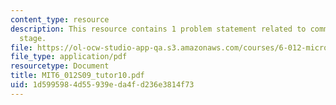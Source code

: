 ```yaml
---
content_type: resource
description: This resource contains 1 problem statement related to common collector
  stage.
file: https://ol-ocw-studio-app-qa.s3.amazonaws.com/courses/6-012-microelectronic-devices-and-circuits-spring-2009/1d5995984d55939eda4fd236e3814f73_MIT6_012S09_tutor10.pdf
file_type: application/pdf
resourcetype: Document
title: MIT6_012S09_tutor10.pdf
uid: 1d599598-4d55-939e-da4f-d236e3814f73
---
```

